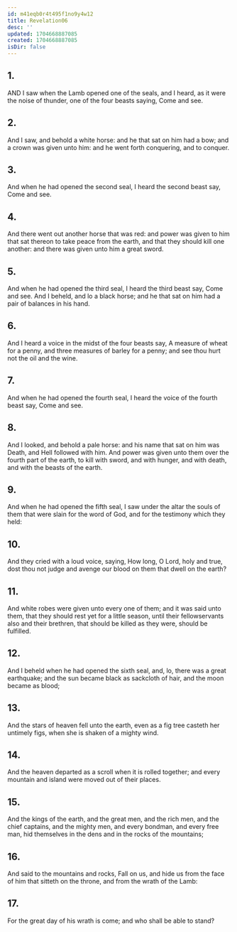 ```yaml
---
id: m41eqb0r4t495f1no9y4w12
title: Revelation06
desc: ''
updated: 1704668887085
created: 1704668887085
isDir: false
---
```

## 1.
AND I saw when the Lamb opened one of the seals, and I heard, as it were the noise of thunder, one of the four beasts saying, Come and see.
## 2.
And I saw, and behold a white horse: and he that sat on him had a bow; and a crown was given unto him: and he went forth conquering, and to conquer.
## 3.
And when he had opened the second seal, I heard the second beast say, Come and see.
## 4.
And there went out another horse that was red: and power was given to him that sat thereon to take peace from the earth, and that they should kill one another: and there was given unto him a great sword.
## 5.
And when he had opened the third seal, I heard the third beast say, Come and see. And I beheld, and lo a black horse; and he that sat on him had a pair of balances in his hand.
## 6.
And I heard a voice in the midst of the four beasts say, A measure of wheat for a penny, and three measures of barley for a penny; and see thou hurt not the oil and the wine.
## 7.
And when he had opened the fourth seal, I heard the voice of the fourth beast say, Come and see.
## 8.
And I looked, and behold a pale horse: and his name that sat on him was Death, and Hell followed with him. And power was given unto them over the fourth part of the earth, to kill with sword, and with hunger, and with death, and with the beasts of the earth.
## 9.
And when he had opened the fifth seal, I saw under the altar the souls of them that were slain for the word of God, and for the testimony which they held:
## 10.
And they cried with a loud voice, saying, How long, O Lord, holy and true, dost thou not judge and avenge our blood on them that dwell on the earth?
## 11.
And white robes were given unto every one of them; and it was said unto them, that they should rest yet for a little season, until their fellowservants also and their brethren, that should be killed as they were, should be fulfilled.
## 12.
And I beheld when he had opened the sixth seal, and, lo, there was a great earthquake; and the sun became black as sackcloth of hair, and the moon became as blood;
## 13.
And the stars of heaven fell unto the earth, even as a fig tree casteth her untimely figs, when she is shaken of a mighty wind.
## 14.
And the heaven departed as a scroll when it is rolled together; and every mountain and island were moved out of their places.
## 15.
And the kings of the earth, and the great men, and the rich men, and the chief captains, and the mighty men, and every bondman, and every free man, hid themselves in the dens and in the rocks of the mountains;
## 16.
And said to the mountains and rocks, Fall on us, and hide us from the face of him that sitteth on the throne, and from the wrath of the Lamb:
## 17.
For the great day of his wrath is come; and who shall be able to stand?
